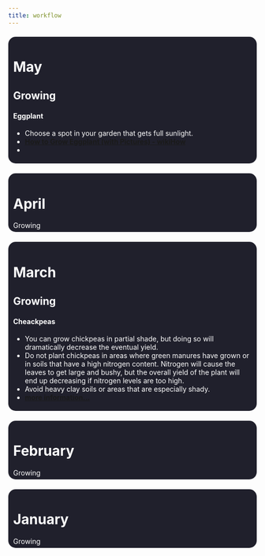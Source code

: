 ```yaml
---
title: workflow
---
```


<head>
    <style>
.month{
                border-radius: 15px;
                 background-color: #20202c;
                 padding: 5px 10px;
                margin: 20px 0;
                color: white;
    			width: auto;
            }
    </style>
    </head>
 <div class="month">
    <h1> May </h1>
    <h2>     Growing </h2>
    <h4>     Eggplant</h4>
    	<ul>
            <li> Choose a spot in your garden that gets full sunlight. </li>
            <li> <a href="https://www.wikihow.com/Grow-Eggplant"> <b>How to Grow Eggplant (with Pictures) - wikiHow</b> </a></li>
            <li> </li>
    </ul>
    </div>
<div class="month">
    <h1> April </h1>
    Growing
    </div>
<div class="month">
    <h1> March </h1>
    <h2>     Growing </h2>
    <h4>     Cheackpeas</h4>
<ul>
    <li>You can grow chickpeas in partial shade, but doing so will dramatically decrease the eventual yield.</li>
<li>Do not plant chickpeas in areas where green manures have grown or in soils that have a high nitrogen content. Nitrogen will cause the leaves to get large and bushy, but the overall yield of the plant will end up decreasing if nitrogen levels are too high.</li>
<li> Avoid heavy clay soils or areas that are especially shady. </li>
    <li> <a href="https://www.wikihow.com/Grow-Chickpeas"> <b>more information...</b></a> </li>
    </ul>
    </div>
<div class="month">
    <h1> February </h1>
    Growing
    </div>
<div class="month">
    <h1> January </h1>
    Growing
    </div>